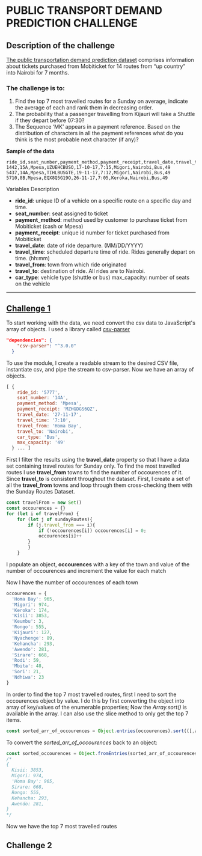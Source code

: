 # PUBLIC TRANSPORT DEMAND PREDICTION CHALLENGE

## Description of the challenge
[The public transportation demand prediction dataset](https://zindi.africa/competitions/traffic-jam-predicting-peoples-movement-into-nairobi/data) comprises information about tickets
purchased from Mobiticket for 14 routes from “up country” into Nairobi for 7 months.

### The challenge is to: 
1.  Find the top 7 most travelled routes for a Sunday on average, indicate the average of
each and rank them in decreasing order.
2. The probability that a passenger travelling from Kijauri will take a Shuttle if
they depart before 07:30?
3. The Sequence ‘MK’ appears in a payment reference. Based on the distribution of
characters in all the payment references what do you think is the most probable next
character (if any)?

**Sample of the data**
```csv
ride_id,seat_number,payment_method,payment_receipt,travel_date,travel_time,travel_from,travel_to,car_type,max_capacity
1442,15A,Mpesa,UZUEHCBUSO,17-10-17,7:15,Migori,Nairobi,Bus,49
5437,14A,Mpesa,TIHLBUSGTE,19-11-17,7:12,Migori,Nairobi,Bus,49
5710,8B,Mpesa,EQX8Q5G19O,26-11-17,7:05,Keroka,Nairobi,Bus,49
```

Variables Description
- **ride_id**: unique ID of a vehicle on a specific route on a specific day and time.
- **seat_number**: seat assigned to ticket
- **payment_method**: method used by customer to purchase ticket from Mobiticket (cash or Mpesa)
- **payment_receipt**: unique id number for ticket purchased from Mobiticket
- **travel_date**: date of ride departure. (MM/DD/YYYY)
- **travel_time**: scheduled departure time of ride. Rides generally depart on time. (hh:mm)
- **travel_from**: town from which ride originated
- **travel_to**: destination of ride. All rides are to Nairobi.
- **car_type**: vehicle type (shuttle or bus)
max_capacity: number of seats on the vehicle
___
## [Challenge 1](#challenges) 
To start working with the data, we need convert the csv data to JavaScript's array of objects. I used a library called [csv-parser](https://www.npmjs.com/package/csv-parser)
```json
"dependencies": {
    "csv-parser": "^3.0.0"
  }
```
To use the module, I create a readable stream to the desired CSV file, instantiate csv, and pipe the stream to csv-parser. Now we have an array of objects.
```JavaScript
[ {
    ride_id: '5777',
    seat_number: '14A',
    payment_method: 'Mpesa',
    payment_receipt: 'MZHGDGS6QZ',
    travel_date: '27-11-17',
    travel_time: '7:10',
    travel_from: 'Homa Bay',
    travel_to: 'Nairobi',
    car_type: 'Bus',
    max_capacity: '49'
  } ... ]
```

First I filter the results using the **travel_date** property so that I have a data set containing travel routes for Sunday only. To find the most travelled routes I use **travel_from** towns to find the number of occourences of it. Since **travel_to** is consistent throughout the dataset.
First, I create a set of all the **travel_from** towns and loop through them cross-checking them with the Sunday Routes Dataset.
```JavaScript
const travelFrom = new Set()
const occourences = {}
for (let i of travelFrom) {
    for (let j of sundayRoutes){
        if (j.travel_from === i){
            if (!occourences[i]) occourences[i] = 0;
            occourences[i]++
        }
        }
    }
```
I populate an object, **occourences** with a key of the town and value of the number of occourences and increment the value for each match

Now I have the number of occourences of each town
```JavaScript
occourences = {
  'Homa Bay': 965,
  'Migori': 974,
  'Keroka': 174,
  'Kisii': 3853,
  'Keumbu': 3,
  'Rongo': 555,
  'Kijauri': 127,
  'Nyachenge': 89,
  'Kehancha': 293,
  'Awendo': 281,
  'Sirare': 668,
  'Rodi': 59,
  'Mbita': 48,
  'Sori': 21,
  'Ndhiwa': 23
}
```
In order to find the top 7 most travelled routes, first I need to sort the occourences object by value. I do this by first converting the object into array of key/values of the enumerable properties; Now the _Array.sort()_ is available in the array. I can also use the slice method to only get the top 7 items.
```JavaScript
const sorted_arr_of_occourences = Object.entries(occourences).sort(([,a], [,b]) => b - a)).slice(0, 7)
```
To convert the *sorted_arr_of_occourences* back to an object:
```JavaScript
const sorted_occourences = Object.fromEntries(sorted_arr_of_occourences)
/*
{
  Kisii: 3853,
  Migori: 974,
  'Homa Bay': 965,
  Sirare: 668,
  Rongo: 555,
  Kehancha: 293,
  Awendo: 281,
}
*/
```
Now we have the top 7 most travelled routes

## Challenge 2

